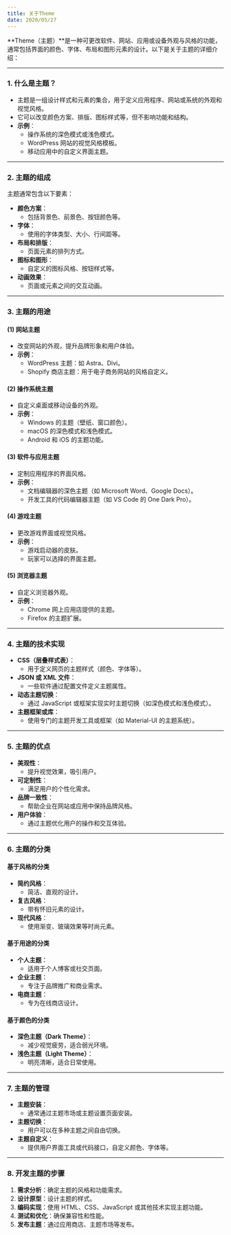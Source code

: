 ```yaml
---
title: 关于Theme
date: 2020/05/27
---
```


**Theme（主题）**是一种可更改软件、网站、应用或设备外观与风格的功能，通常包括界面的颜色、字体、布局和图形元素的设计。以下是关于主题的详细介绍：

---

### **1. 什么是主题？**
- 主题是一组设计样式和元素的集合，用于定义应用程序、网站或系统的外观和视觉风格。
- 它可以改变颜色方案、排版、图标样式等，但不影响功能和结构。
- **示例**：
  - 操作系统的深色模式或浅色模式。
  - WordPress 网站的视觉风格模板。
  - 移动应用中的自定义界面主题。

---

### **2. 主题的组成**
主题通常包含以下要素：
- **颜色方案**：
  - 包括背景色、前景色、按钮颜色等。
- **字体**：
  - 使用的字体类型、大小、行间距等。
- **布局和排版**：
  - 页面元素的排列方式。
- **图标和图形**：
  - 自定义的图标风格、按钮样式等。
- **动画效果**：
  - 页面或元素之间的交互动画。

---

### **3. 主题的用途**
#### **(1) 网站主题**
- 改变网站的外观，提升品牌形象和用户体验。
- **示例**：
  - WordPress 主题：如 Astra、Divi。
  - Shopify 商店主题：用于电子商务网站的风格自定义。

#### **(2) 操作系统主题**
- 自定义桌面或移动设备的外观。
- **示例**：
  - Windows 的主题（壁纸、窗口颜色）。
  - macOS 的深色模式和浅色模式。
  - Android 和 iOS 的主题功能。

#### **(3) 软件与应用主题**
- 定制应用程序的界面风格。
- **示例**：
  - 文档编辑器的深色主题（如 Microsoft Word、Google Docs）。
  - 开发工具的代码编辑器主题（如 VS Code 的 One Dark Pro）。

#### **(4) 游戏主题**
- 更改游戏界面或视觉风格。
- **示例**：
  - 游戏启动器的皮肤。
  - 玩家可以选择的界面主题。

#### **(5) 浏览器主题**
- 自定义浏览器外观。
- **示例**：
  - Chrome 网上应用店提供的主题。
  - Firefox 的主题扩展。

---

### **4. 主题的技术实现**
- **CSS（层叠样式表）**：
  - 用于定义网页的主题样式（颜色、字体等）。
- **JSON 或 XML 文件**：
  - 一些软件通过配置文件定义主题属性。
- **动态主题切换**：
  - 通过 JavaScript 或框架实现实时主题切换（如深色模式和浅色模式）。
- **主题框架或库**：
  - 使用专门的主题开发工具或框架（如 Material-UI 的主题系统）。

---

### **5. 主题的优点**
- **美观性**：
  - 提升视觉效果，吸引用户。
- **可定制性**：
  - 满足用户的个性化需求。
- **品牌一致性**：
  - 帮助企业在网站或应用中保持品牌风格。
- **用户体验**：
  - 通过主题优化用户的操作和交互体验。

---

### **6. 主题的分类**
#### **基于风格的分类**
- **简约风格**：
  - 简洁、直观的设计。
- **复古风格**：
  - 带有怀旧元素的设计。
- **现代风格**：
  - 使用渐变、玻璃效果等时尚元素。

#### **基于用途的分类**
- **个人主题**：
  - 适用于个人博客或社交页面。
- **企业主题**：
  - 专注于品牌推广和商业需求。
- **电商主题**：
  - 专为在线商店设计。

#### **基于颜色的分类**
- **深色主题（Dark Theme）**：
  - 减少视觉疲劳，适合弱光环境。
- **浅色主题（Light Theme）**：
  - 明亮清晰，适合日常使用。

---

### **7. 主题的管理**
- **主题安装**：
  - 通常通过主题市场或主题设置页面安装。
- **主题切换**：
  - 用户可以在多种主题之间自由切换。
- **主题自定义**：
  - 提供用户界面工具或代码接口，自定义颜色、字体等。

---

### **8. 开发主题的步骤**
1. **需求分析**：确定主题的风格和功能需求。
2. **设计原型**：设计主题的样式。
3. **编码实现**：使用 HTML、CSS、JavaScript 或其他技术实现主题功能。
4. **测试和优化**：确保兼容性和性能。
5. **发布主题**：通过应用商店、主题市场等发布。


